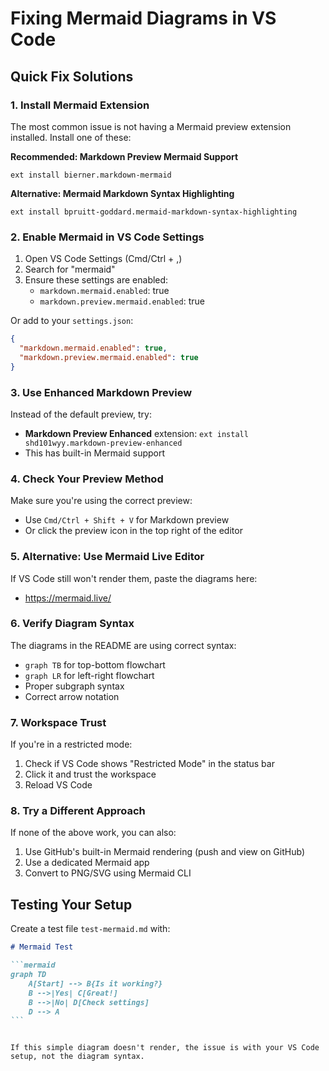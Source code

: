 # Fixing Mermaid Diagrams in VS Code

## Quick Fix Solutions

### 1. Install Mermaid Extension

The most common issue is not having a Mermaid preview extension installed. Install one of these:

**Recommended: Markdown Preview Mermaid Support**

```
ext install bierner.markdown-mermaid
```

**Alternative: Mermaid Markdown Syntax Highlighting**

```
ext install bpruitt-goddard.mermaid-markdown-syntax-highlighting
```

### 2. Enable Mermaid in VS Code Settings

1. Open VS Code Settings (Cmd/Ctrl + ,)
2. Search for "mermaid"
3. Ensure these settings are enabled:
   - `markdown.mermaid.enabled`: true
   - `markdown.preview.mermaid.enabled`: true

Or add to your `settings.json`:

```json
{
  "markdown.mermaid.enabled": true,
  "markdown.preview.mermaid.enabled": true
}
```

### 3. Use Enhanced Markdown Preview

Instead of the default preview, try:

- **Markdown Preview Enhanced** extension: `ext install shd101wyy.markdown-preview-enhanced`
- This has built-in Mermaid support

### 4. Check Your Preview Method

Make sure you're using the correct preview:

- Use `Cmd/Ctrl + Shift + V` for Markdown preview
- Or click the preview icon in the top right of the editor

### 5. Alternative: Use Mermaid Live Editor

If VS Code still won't render them, paste the diagrams here:

- https://mermaid.live/

### 6. Verify Diagram Syntax

The diagrams in the README are using correct syntax:

- `graph TB` for top-bottom flowchart
- `graph LR` for left-right flowchart
- Proper subgraph syntax
- Correct arrow notation

### 7. Workspace Trust

If you're in a restricted mode:

1. Check if VS Code shows "Restricted Mode" in the status bar
2. Click it and trust the workspace
3. Reload VS Code

### 8. Try a Different Approach

If none of the above work, you can also:

1. Use GitHub's built-in Mermaid rendering (push and view on GitHub)
2. Use a dedicated Mermaid app
3. Convert to PNG/SVG using Mermaid CLI

## Testing Your Setup

Create a test file `test-mermaid.md` with:

````markdown
# Mermaid Test

```mermaid
graph TD
    A[Start] --> B{Is it working?}
    B -->|Yes| C[Great!]
    B -->|No| D[Check settings]
    D --> A
```
````

```

If this simple diagram doesn't render, the issue is with your VS Code setup, not the diagram syntax.
```
